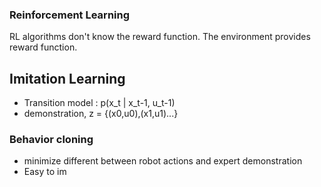 ### Reinforcement Learning
RL algorithms don't know the reward function. The environment provides reward function.


## Imitation Learning
- Transition model : p(x_t | x_t-1, u_t-1)
- demonstration, z = {(x0,u0),(x1,u1)...}

### Behavior cloning
 - minimize different between robot actions and expert demonstration
 - Easy to im